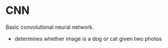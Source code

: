 # CNN
Basic convolutional neural network. 

- determines whether image is a dog or cat given two photos 
